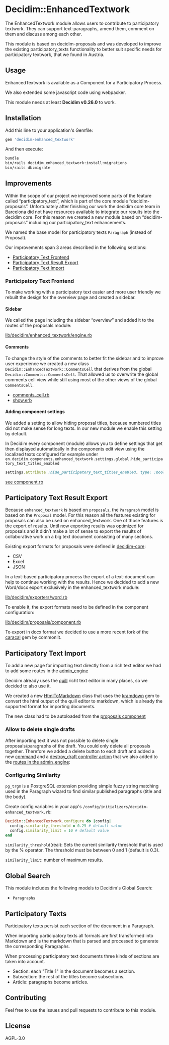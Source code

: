 # Decidim::EnhancedTextwork

The EnhancedTextwork module allows users to contribute to participatory textwork. They can support text-paragraphs, amend them, comment on them and discuss among each other.


This module is based on decidim-proposals and was developed to improve the existing participatory_texts functionality to better suit specific needs for participatory textwork, that we found in Austria.

## Usage

EnhancedTextwork is available as a Component for a Participatory Process.

We also extended some javascript code using webpacker.

This module needs at least **Decidim v0.26.0** to work.

## Installation

Add this line to your application's Gemfile:

```ruby
gem 'decidim-enhanced_textwork'
```

And then execute:

```bash
bundle
bin/rails decidim_enhanced_textwork:install:migrations
bin/rails db:migrate
```

## Improvements

Within the scope of our project we improved some parts of the feature called “participatory_text”, which is part of the core module “decidim-proposals”.
Unfortunately after finishing our work the decidim core team in Barcelona did not have resources available to integrate our results into the decidim core. For this reason we created a new module based on “decidim-proposals” including our participatory_text enhancements.

We named the base model for participatory texts `Paragraph` (instead of Proposal).

Our improvements span 3 areas described in the following sections:

* [Participatory Text Frontend](#participatory-text-frontend)
* [Participatory Text Result Export](#participatory-text-result-export)
* [Participatory Text Import](#participatory-text-import)

### Participatory Text Frontend

To make working with a participatory text easier and more user friendly we rebuilt the design for the overview page and created a sidebar.

#### Sidebar

We called the page including the sidebar “overview” and added it to the routes of the proposals module:

[lib/decidim/enhanced_textwork/engine.rb](lib/decidim/enhanced_textwork/engine.rb#L21)

#### Comments

To change the style of the comments to better fit the sidebar and to improve user experience we created a new class `Decidim::EnhancedTextwork::CommentsCell` that derives from the global `Decidim::Comments::CommentsCell`.
That allowed us to overwrite the global comments cell view while still using most of the other views of the global `CommentsCell`.

* [comments_cell.rb](app/cells/decidim/enhanced_textwork/comments_cell.rb)
* [show.erb](app/cells/decidim/enhanced_textwork/comments/show.erb)


#### Adding component settings

We added a setting to allow hiding proposal titles, because numbered titles did not make sense for long texts. In our new module we enable this setting by default.

In Decidim every component (module) allows you to define settings that get then displayed automatically in the components edit view using the localized texts configured for example under `en.decidim.components.enhanced_textwork.settings.global.hide_participatory_text_titles_enabled`

```rb
settings.attribute :hide_participatory_text_titles_enabled, type: :boolean, default: true
```

[see component.rb](lib/decidim/enhanced_textwork/component.rb#L50)

## Participatory Text Result Export

Because `enhanced_textwork` is based on `proposals`, the `Paragraph` model is based on the `Proposal` model. For this reason all the features existing for proposals can also be used on enhanced_textwork. One of those features is the export of results. Until now exporting results was optimized for proposals and it didn’t make a lot of sense to export the results of collaborative work on a big text document consisting of many sections. 

Existing export formats for proposals were defined in [decidim-core](https://github.com/decidim/decidim/tree/develop/decidim-core/lib/decidim/exporters):

* CSV
* Excel
* JSON

In a text-based participatory process the export of a text-document can help to continue working with the results. Hence we decided to add a new Word/docx export exclusively in the enhanced_textwork module:

[lib/decidim/exporters/word.rb](lib/decidim/exporters/word.rb)

To enable it, the export formats need to be defined in the component configuration:

[lib/decidim/proposals/component.rb](lib/decidim/enhanced_textwork/component.rb#L144)

To export in docx format we decided to use a more recent fork of the [caracal](https://github.com/commonlit/caracal) gem by commonlit.

## Participatory Text Import

To add a new page for importing text directly from a rich text editor we had to add some routes in the [admin_engine](lib/decidim/enhanced_textwork/admin_engine.rb#L33)

Decidim already uses the [quill](https://github.com/quilljs/quill) richt text editor in many places, so we decided to also use it.

We created a new [HtmlToMarkdown](lib/decidim/enhanced_textwork/html_to_markdown.rb) class that uses the [kramdown](https://github.com/gettalong/kramdown) gem to convert the html output of the quill editor to markdown, which is already the supported format for importing documents.

The new class had to be autoloaded from the [proposals component](lib/decidim/enhanced_textwork.rb#L21)

### Allow to delete single drafts

After importing text it was not possible to delete single proposals/paragraphs of the draft. You could only delete all proposals together.
Therefore we added a delete button to each draft and added a new [command](app/commands/decidim/enhanced_textwork/destroy_paragraph.rb) and a [destroy_draft controller action](app/controllers/decidim/enhanced_textwork/admin/paragraphs_controller.rb#L147) that we also added to the [routes in the admin_engine](lib/decidim/enhanced_textwork/admin_engine.rb#L25 ):

### Configuring Similarity

`pg_trgm` is a PostgreSQL extension providing simple fuzzy string matching used in the Paragraph wizard to find similar published paragraphs (title and the body).

Create config variables in your app's `/config/initializers/decidim-enhanced_textwork.rb`:

```ruby
Decidim::EnhancedTextwork.configure do |config|
  config.similarity_threshold = 0.25 # default value
  config.similarity_limit = 10 # default value
end
```

`similarity_threshold`(real): Sets the current similarity threshold that is used by the % operator. The threshold must be between 0 and 1 (default is 0.3).

`similarity_limit`: number of maximum results.

## Global Search

This module includes the following models to Decidim's Global Search:

- `Paragraphs`

## Participatory Texts

Participatory texts persist each section of the document in a Paragraph.

When importing participatory texts all formats are first transformed into Markdown and is the markdown that is parsed and processed to generate the corresponding Paragraphs.

When processing participatory text documents three kinds of sections are taken into account.

- Section: each "Title 1" in the document becomes a section.
- Subsection: the rest of the titles become subsections.
- Article: paragraphs become articles.

## Contributing

Feel free to use the issues and pull requests to contribute to this module.

## License

AGPL-3.0
